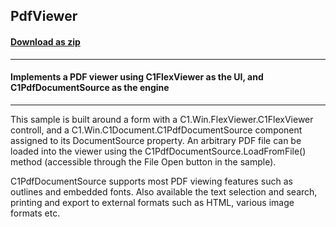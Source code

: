 ## PdfViewer
#### [Download as zip](https://grapecity.github.io/DownGit/#/home?url=https://github.com/GrapeCity/ComponentOne-WinForms-Samples/tree/master/Next\C1.Win.Document\CS\PdfViewer)
____
#### Implements a PDF viewer using C1FlexViewer as the UI, and C1PdfDocumentSource as the engine
____
This sample is built around a form with a C1.Win.FlexViewer.C1FlexViewer controll, and a C1.Win.C1Document.C1PdfDocumentSource component assigned to its DocumentSource property.
An arbitrary PDF file can be loaded into the viewer using the C1PdfDocumentSource.LoadFromFile() method (accessible through the File Open button in the sample). 

C1PdfDocumentSource supports most PDF viewing features such as outlines and embedded fonts.
Also available the text selection and search, printing and export to external formats such as HTML, various image formats etc.
